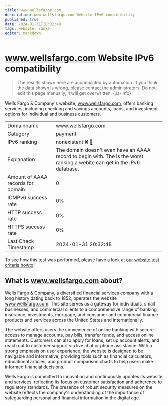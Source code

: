 ```yaml
---
title: www.wellsfargo.com
description: www.wellsfargo.com Website IPv6 compatibility
published: true
date: 2024-01-31T20:32:48
tags: website, rank6
editor: markdown
---
```


# www.wellsfargo.com Website IPv6 compatibility

> The results shown here are accumulated by automation. If you think the data shown is wrong, please contact the administrators. 
> Do not edit this page manually, it will get overwritten.
{.is-info}

Wells Fargo & Company's website, www.wellsfargo.com, offers banking services, including checking and savings accounts, loans, and investment options for individual and business customers.


|   |   |
| - | - |
| Domainname | www.wellsfargo.com
| Category | payment |
| IPv6 ranking | nonexistent :x: [🔗](/howto/ranking) |
| Explanation | The domain doesn't even have an AAAA record to begin with. The is the worst ranking a webite can get in the IPv6 database. |
| Amount of AAAA records for domain | 0 |
| ICMPv6 success rate | 0%|
| HTTP success rate | 0% |
| HTTPS success rate | 0% |
| Last Check Timestamp | 2024-01-31 20:32:48 |

To see how this test was performed, please have a look at [our website test criteria howto](/howto/testcriteria/website)!


## What is www.wellsfargo.com about?
Wells Fargo & Company, a diversified financial services company with a long history dating back to 1852, operates the website www.wellsfargo.com. This site serves as a gateway for individuals, small businesses, and commercial clients to a comprehensive range of banking, insurance, investments, mortgage, and consumer and commercial finance products and services across the United States and internationally.

The website offers users the convenience of online banking with secure access to manage accounts, pay bills, transfer funds, and access online statements. Customers can also apply for loans, set up account alerts, and reach out to customer support via live chat or phone assistance. With a strong emphasis on user experience, the website is designed to be navigable and informative, providing tools such as financial calculators, educational articles, and product comparison charts to help users make informed financial decisions.

Wells Fargo is committed to innovation and continuously updates its website and services, reflecting its focus on customer satisfaction and adherence to regulatory standards. The presence of robust security measures on the website reflects the company's understanding of the importance of safeguarding personal and financial information in the digital age.


